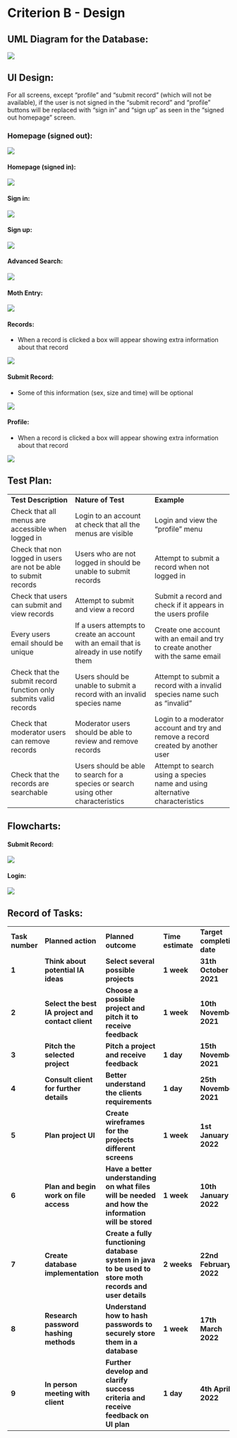 # Criterion B - Design

## UML Diagram for the Database:

![](https://github.com/quaoz/IA/raw/dev/docs/criterion/images/image9.png)

## UI Design:

For all screens, except “profile” and “submit record” (which will not be available), if the user is not signed in the
“submit record” and “profile” buttons will be replaced with “sign in” and “sign up” as seen in the “signed out homepage”
screen.

### Homepage (signed out):

![](https://github.com/quaoz/IA/raw/dev/docs/criterion/images/image4.png)

#### Homepage (signed in):

![](https://github.com/quaoz/IA/raw/dev/docs/criterion/images/image5.png)

#### Sign in:

![](https://github.com/quaoz/IA/raw/dev/docs/criterion/images/image1.png)

#### Sign up:

![](https://github.com/quaoz/IA/raw/dev/docs/criterion/images/image6.png)

#### Advanced Search:

![](https://github.com/quaoz/IA/raw/dev/docs/criterion/images/image10.png)

#### Moth Entry:

![](https://github.com/quaoz/IA/raw/dev/docs/criterion/images/image11.png)

#### Records:

- When a record is clicked a box will appear showing extra information about that record

![](https://github.com/quaoz/IA/raw/dev/docs/criterion/images/image8.png)

#### Submit Record:

- Some of this information (sex, size and time) will be optional

![](https://github.com/quaoz/IA/raw/dev/docs/criterion/images/image7.png)

#### Profile:

- When a record is clicked a box will appear showing extra information about that record

![](https://github.com/quaoz/IA/raw/dev/docs/criterion/images/image12.png)

## Test Plan:

<table>
  <tr>
   <td><strong>Test Description</strong>
   </td>
   <td><strong>Nature of Test</strong>
   </td>
   <td><strong>Example</strong>
   </td>
  </tr>
  <tr>
   <td>Check that all menus are accessible when logged in
   </td>
   <td>Login to an account at check that all the menus are visible
   </td>
   <td>Login and view the “profile” menu
   </td>
  </tr>
  <tr>
   <td>Check that non logged in users are not be able to submit records
   </td>
   <td>Users who are not logged in should be unable to submit records
   </td>
   <td>Attempt to submit a record when not logged in
   </td>
  </tr>
  <tr>
   <td>Check that users can submit and view records
   </td>
   <td>Attempt to submit and view a record
   </td>
   <td>Submit a record and check if it appears in the users profile
   </td>
  </tr>
  <tr>
   <td>Every users email should be unique
   </td>
   <td>If a users attempts to create an account with an email that is already in use notify them
   </td>
   <td>Create one account with an email and try to create another with the same email
   </td>
  </tr>
  <tr>
   <td>Check that the submit record function only submits valid records
   </td>
   <td>Users should be unable to submit a record with an invalid species name
   </td>
   <td>Attempt to submit a record with a invalid species name such as “invalid”
   </td>
  </tr>
  <tr>
   <td>Check that moderator users can remove records
   </td>
   <td>Moderator users should be able to review and remove records
   </td>
   <td>Login to a moderator account and try and remove a record created by another user
   </td>
  </tr>
  <tr>
   <td>Check that the records are searchable
   </td>
   <td>Users should be able to search for a species or search using other characteristics
   </td>
   <td>Attempt to search using a species name and using alternative characteristics
   </td>
  </tr>
</table>

## Flowcharts:

#### Submit Record:

![](https://github.com/quaoz/IA/raw/dev/docs/criterion/images/image2.png)

#### Login:

![](https://github.com/quaoz/IA/raw/dev/docs/criterion/images/image3.png)

## Record of Tasks:

<table>
  <tr>
   <td><strong>Task number</strong>
   </td>
   <td><strong>Planned action </strong>
   </td>
   <td><strong>Planned outcome</strong>
   </td>
   <td><strong>Time estimate</strong>
   </td>
   <td><strong>Target completion date</strong>
   </td>
   <td><strong>Criterion</strong>
   </td>
  </tr>
  <tr>
   <td><strong>1</strong>
   </td>
   <td><strong>Think about potential IA ideas</strong>
   </td>
   <td><strong>Select several possible projects</strong>
   </td>
   <td><strong>1 week</strong>
   </td>
   <td><strong>31th October 2021</strong>
   </td>
   <td><strong>A</strong>
   </td>
  </tr>
  <tr>
   <td><strong>2</strong>
   </td>
   <td><strong>Select the best IA project and contact client</strong>
   </td>
   <td><strong>Choose a possible project and pitch it to receive feedback</strong>
   </td>
   <td><strong>1 week</strong>
   </td>
   <td><strong>10th November 2021</strong>
   </td>
   <td><strong>A</strong>
   </td>
  </tr>
  <tr>
   <td><strong>3</strong>
   </td>
   <td><strong>Pitch the selected project</strong>
   </td>
   <td><strong>Pitch a project and receive feedback</strong>
   </td>
   <td><strong>1 day</strong>
   </td>
   <td><strong>15th November 2021</strong>
   </td>
   <td><strong>A</strong>
   </td>
  </tr>
  <tr>
   <td><strong>4</strong>
   </td>
   <td><strong>Consult client for further details</strong>
   </td>
   <td><strong>Better understand the clients requirements</strong>
   </td>
   <td><strong>1 day</strong>
   </td>
   <td><strong>25th November 2021</strong>
   </td>
   <td><strong>A</strong>
   </td>
  </tr>
  <tr>
   <td><strong>5</strong>
   </td>
   <td><strong>Plan project UI</strong>
   </td>
   <td><strong>Create wireframes for the projects different screens</strong>
   </td>
   <td><strong>1 week</strong>
   </td>
   <td><strong>1st January 2022</strong>
   </td>
   <td><strong>B</strong>
   </td>
  </tr>
  <tr>
   <td><strong>6</strong>
   </td>
   <td><strong>Plan and begin work on file access</strong>
   </td>
   <td><strong>Have a better understanding on what files will be needed and how the information will be stored</strong>
   </td>
   <td><strong>1 week</strong>
   </td>
   <td><strong>10th January 2022</strong>
   </td>
   <td><strong>C</strong>
   </td>
  </tr>
  <tr>
   <td><strong>7</strong>
   </td>
   <td><strong>Create database implementation</strong>
   </td>
   <td><strong>Create a fully functioning database system in java to be used to store moth records and user details</strong>
   </td>
   <td><strong>2 weeks</strong>
   </td>
   <td><strong>22nd February 2022</strong>
   </td>
   <td><strong>C</strong>
   </td>
  </tr>
  <tr>
   <td><strong>8</strong>
   </td>
   <td><strong>Research password hashing methods</strong>
   </td>
   <td><strong>Understand how to hash passwords to securely store them in a database</strong>
   </td>
   <td><strong>1 week</strong>
   </td>
   <td><strong>17th March 2022</strong>
   </td>
   <td><strong>C</strong>
   </td>
  </tr>
  <tr>
   <td><strong>9</strong>
   </td>
   <td><strong>In person meeting with client</strong>
   </td>
   <td><strong>Further develop and clarify success criteria and receive feedback on UI plan</strong>
   </td>
   <td><strong>1 day</strong>
   </td>
   <td><strong>4th April 2022</strong>
   </td>
   <td><strong>A</strong>
   </td>
  </tr>
</table>
